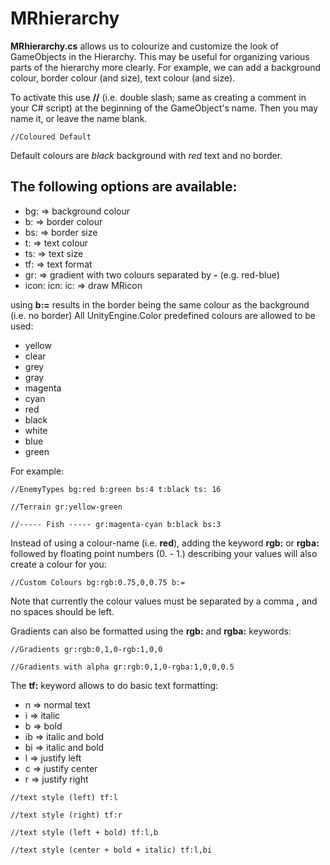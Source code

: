 # MRhierarchy

**MRhierarchy.cs** allows us to colourize and customize the look of GameObjects in the Hierarchy.
This may be useful for organizing various parts of the hierarchy more clearly.
For example, we can add a background colour, border colour (and size), text colour (and size).

To activate this use **//** (i.e. double slash; same as creating a comment in your C# script) at the beginning of the GameObject's name. Then you may name it, or leave the name blank.

`//Coloured Default`

Default colours are *black* background with *red* text and no border.

## The following options are available:

+ bg:   => background colour
+ b:    => border colour
+ bs:   => border size
+ t:    => text colour
+ ts:   => text size
+ tf:   => text format
+ gr:   => gradient with two colours separated by **-** (e.g. red-blue)
+ icon: icn: ic:    => draw MRicon

using **b:=** results in the border being the same colour as the background (i.e. no border)
All UnityEngine.Color predefined colours are allowed to be used:

* yellow
* clear
* grey
* gray
* magenta
* cyan
* red
* black
* white
* blue
* green

For example:

`//EnemyTypes bg:red b:green bs:4 t:black ts: 16`

`//Terrain gr:yellow-green `

`//----- Fish ----- gr:magenta-cyan b:black bs:3`

Instead of using a colour-name (i.e. __red__), adding the keyword **rgb:** or **rgba:** followed by floating point numbers (0. - 1.) describing your values will also create a colour for you:

`//Custom Colours bg:rgb:0.75,0,0.75 b:=`

Note that currently the colour values must be separated by a comma **,** and no spaces should be left.

Gradients can also be formatted using the **rgb:** and **rgba:** keywords:

`//Gradients gr:rgb:0,1,0-rgb:1,0,0`

`//Gradients with alpha gr:rgb:0,1,0-rgba:1,0,0,0.5`

The **tf:** keyword allows to do basic text formatting:

+ n     => normal text
+ i     => italic
+ b     => bold
+ ib    => italic and bold
+ bi    => italic and bold
+ l     => justify left
+ c     => justify center
+ r     => justify right

`//text style (left) tf:l`

`//text style (right) tf:r`

`//text style (left + bold) tf:l,b`

`//text style (center + bold + italic) tf:l,bi`